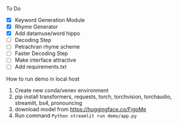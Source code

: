 To Do 
- [x] Keyword Generation Module
- [x] Rhyme Generator 
- [x] Add datamuse/word hippo
- [ ] Decoding Step
- [ ] Petrachran rhyme scheme
- [ ] Faster Decoding Step 
- [ ] Make interface attractive
- [ ] Add requirements.txt

How to run demo in local host 
1. Create new conda/venev environment
2. pip install transformers, requests, torch, torchvision, torchaudio, streamlit, bs4, pronouncing
3. download model from https://huggingface.co/FigoMe
4. Run command 
```Python streamlit run demo/app.py ```
